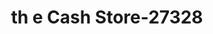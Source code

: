 ---
f_zip-code: 76063
f_state-code: TX
title: th e Cash Store-27328
f_phone: 682-518-8768
f_city-only: Mansfield
f_address: 1811 Highway 287 North Mansfield
f_location-unique-id: '27328'
slug: th-e-cash-store-27328
updated-on: '2024-05-30T13:46:58.046Z'
created-on: '2024-05-30T13:36:59.803Z'
published-on: '2024-05-30T13:54:32.469Z'
f_city-state: cms/city/mansfield-tx.md
f_company: cms/company/th-e-cash-store.md
f_state: cms/state/texas.md
layout: '[payday-loan].html'
tags: payday-loan
---